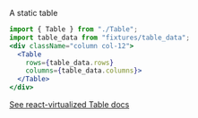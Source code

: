 A static table

```jsx
import { Table } from "./Table";
import table_data from "fixtures/table_data";
<div className="column col-12">
  <Table
    rows={table_data.rows}
    columns={table_data.columns}>
  </Table>
</div>
```

[See react-virtualized Table docs](https://github.com/bvaughn/react-virtualized/blob/master/docs/Table.md)
